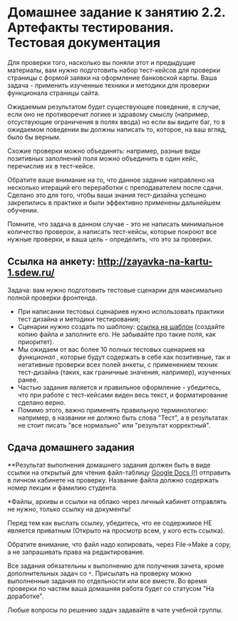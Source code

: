 # Домашнее задание к занятию 2.2. Артефакты тестирования. Тестовая документация

Для проверки того, насколько вы поняли этот и предыдущие материалы, вам нужно подготовить набор тест-кейсов для проверки страницы с формой заявки на оформление банковской карты. Ваша задача - применить изученные техники и методики для проверки функционала страницы сайта. 

Ожидаемым результатом будет существующее поведение, в случае, если оно не противоречит логике и здравому смыслу (например, отсуствующие ограничения в полях ввода) но если вы видите баг, то в ожидаемом поведении вы должны написать то, которое, на ваш вгляд, было бы верным.

Схожие проверки можно объединять: например, разные виды позитивных заполнений поля можно объединить в один кейс, перечислив их в тест-кейсе.

Обратите ваше внимание на то, что данное задание направлено на несколько итераций его переработки с преподавателем после сдачи. Сделано это для того, чтобы ваши знания тест-дизайна успешно закрепились в практике и были эффективно применены дальнейшем обучении.

Помните, что задача в данном случае - это не написать минимальное количество проверок, а написать тест-кейсы, которые покроют все нужные проверки, и ваша цель - определить, что это за проверки.


## Ссылка на анкету: http://zayavka-na-kartu-1.sdew.ru/

Задача: вам нужно подготовить тестовые сценарии для максимально полной проверки фронтенда. 
* При написании тестовых сценариев нужно использовать практики тест дизайна и методики тестирования;
* Сценарии нужно создать по шаблону: <a href="https://docs.google.com/spreadsheets/d/1sUZ1GbLdJLubR1Px_4YCy5BGdhFT-FmxHiR-luC9_X8/edit?usp=sharing">ссылка на шаблон</a> (создайте копию файла и заполните его. Не забывайте про такие поля, как приоритет).
* Мы ожидаем от вас более 10 полных тестовых сценариев на *функционал* , которые будут содержать в себе как позитивные, так и негативные проверки всех полей анкеты, с применением техник тест-дизайна (таких, как граничные значения, например), изученных ранее. 
* Частью задания является и правильное оформление - убедитесь, что при работе с тест-кейсами виден весь текст, и форматирование сделано верно.
* Помимо этого, важно применять правильную терминологию: например, в названии не должно быть слова "Тест", а в результатах не стоит писать "все нормально" или "результат корректный".

## Сдача домашнего задания

**Результат выполнения домашнего задания должен быть в виде ссылки на открытый для чтения файл-таблицу <a href="https://docs.google.com">Google Docs (!)</a> отправить в личном кабинете на проверку. Название файла должно содержать номер лекции и фамилию студента. 

*Файлы, архивы и ссылки на облако через личный кабинет отправлять не нужно, только ссылку на документы!

Перед тем как выслать ссылку, убедитесь, что ее содержимое НЕ является приватным (Открыто на просмотр всем, у кого есть ссылка).

Обратите внимание, что файл надо копировать, через File->Make a copy, а не запрашивать права на редактирование.

Все задания обязательны к выполнению для получения зачета, кроме дополнительных задач со `*`. Присылать на проверку можно выполненные задания по отдельности или все вместе. Во время проверки по частям ваша домашняя работа будет со статусом "На доработке".

Любые вопросы по решению задач задавайте в чате учебной группы.

